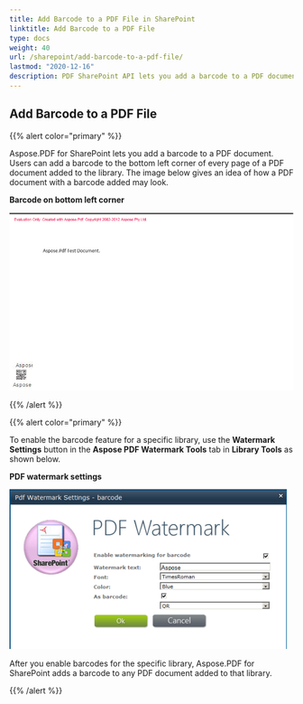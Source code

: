 ```yaml
---
title: Add Barcode to a PDF File in SharePoint
linktitle: Add Barcode to a PDF File
type: docs
weight: 40
url: /sharepoint/add-barcode-to-a-pdf-file/
lastmod: "2020-12-16"
description: PDF SharePoint API lets you add a barcode to a PDF document as shown in the image below.
---
```


## Add Barcode to a PDF File

{{% alert color="primary" %}}

Aspose.PDF for SharePoint lets you add a barcode to a PDF document. Users can add a barcode to the bottom left corner of every page of a PDF document added to the library. The image below gives an idea of how a PDF document with a barcode added may look.

**Barcode on bottom left corner**

![todo:image_alt_text](add-barcode-to-a-pdf-file_1.png)

{{% /alert %}}

{{% alert color="primary" %}}

To enable the barcode feature for a specific library, use the **Watermark Settings** button in the **Aspose PDF Watermark Tools** tab in **Library Tools** as shown below.

**PDF watermark settings**

![todo:image_alt_text](add-barcode-to-a-pdf-file_2.png)

After you enable barcodes for the specific library, Aspose.PDF for SharePoint adds a barcode to any PDF document added to that library.

{{% /alert %}}
